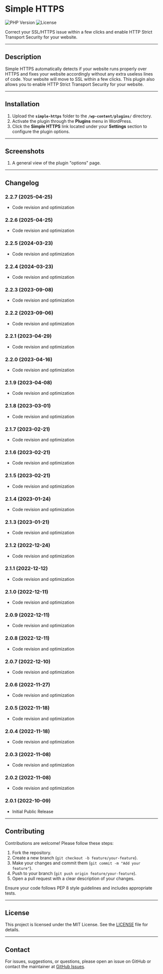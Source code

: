 # Simple HTTPS

![PHP Version](https://img.shields.io/badge/php-8.4%2B-blue)
![License](https://img.shields.io/badge/license-MIT-green)

Correct your SSL/HTTPS issue within a few clicks and enable HTTP Strict Transport Security for your website.

* * *

## Description

Simple HTTPS automatically detects if your website runs properly over HTTPS and fixes your website accordingly without any extra useless lines of code. Your website will move to SSL within a few clicks. This plugin also allows you to enable HTTP Strict Transport Security for your website.

* * *

## Installation

1. Upload the **`simple-https`** folder to the **`/wp-content/plugins/`** directory.
2. Activate the plugin through the **Plugins** menu in WordPress.
3. Click the **Simple HTTPS** link located under your **Settings** section to configure the plugin options.

* * *

## Screenshots

1. A general view of the plugin "options" page.

* * *

## Changelog

### 2.2.7 (2025-04-25)

- Code revision and optimization

### 2.2.6 (2025-04-25)

- Code revision and optimization

### 2.2.5 (2024-03-23)

- Code revision and optimization

### 2.2.4 (2024-03-23)

- Code revision and optimization

### 2.2.3 (2023-09-08)

- Code revision and optimization

### 2.2.2 (2023-09-06)

- Code revision and optimization

### 2.2.1 (2023-04-29)

- Code revision and optimization

### 2.2.0 (2023-04-16)

- Code revision and optimization

### 2.1.9 (2023-04-08)

- Code revision and optimization

### 2.1.8 (2023-03-01)

- Code revision and optimization

### 2.1.7 (2023-02-21)

- Code revision and optimization

### 2.1.6 (2023-02-21)

- Code revision and optimization

### 2.1.5 (2023-02-21)

- Code revision and optimization

### 2.1.4 (2023-01-24)

- Code revision and optimization

### 2.1.3 (2023-01-21)

- Code revision and optimization

### 2.1.2 (2022-12-24)

- Code revision and optimization

### 2.1.1 (2022-12-12)

- Code revision and optimization

### 2.1.0 (2022-12-11)

- Code revision and optimization

### 2.0.9 (2022-12-11)

- Code revision and optimization

### 2.0.8 (2022-12-11)
- Code revision and optimization

### 2.0.7 (2022-12-10)

- Code revision and optimization

### 2.0.6 (2022-11-27)

- Code revision and optimization

### 2.0.5 (2022-11-18)

- Code revision and optimization

### 2.0.4 (2022-11-18)

- Code revision and optimization

### 2.0.3 (2022-11-08)

- Code revision and optimization

### 2.0.2 (2022-11-08)

- Code revision and optimization

### 2.0.1 (2022-10-09)

- Initial Public Release

* * *

## Contributing

Contributions are welcome! Please follow these steps:

1. Fork the repository.
2. Create a new branch (`git checkout -b feature/your-feature`).
3. Make your changes and commit them (`git commit -m "Add your feature"`).
4. Push to your branch (`git push origin feature/your-feature`).
5. Open a pull request with a clear description of your changes.

Ensure your code follows PEP 8 style guidelines and includes appropriate tests.

* * *

## License

This project is licensed under the MIT License. See the [LICENSE](LICENSE) file for details.

* * *

## Contact

For issues, suggestions, or questions, please open an issue on GitHub or contact the maintainer at [GitHub Issues](https://github.com/kallisteo/simple-https/issues).
